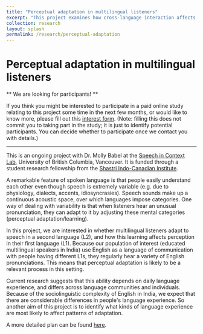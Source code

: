 ```yaml
---
title: "Perceptual adaptation in multilingual listeners"
excerpt: "This project examines how cross-language interaction affects adaptive speech behavior in multilingual listeners, and possible sources of individual differences." 
collection: research
layout: splash
permalink: /research/perceptual-adaptation
---
```

Perceptual adaptation in multilingual listeners
==

\** We are looking for participants! \**

If you think you might be interested to participate in a paid online study relating to this project some time in the next few months, or would like to know more, please fill out this [interest form](https://forms.gle/Li7ob84EJHi1RMzi6). (Note: filling this does not commit you to taking part in the study; it is just to identify potential participants. You can decide whether to participate once we contact you with details.)

---

This is an ongoing project with Dr. Molly Babel at the [Speech in Context Lab](https://speechincontext.arts.ubc.ca/), University of British Columbia, Vancouver. It is funded through a student research fellowship from the [Shastri Indo-Canadian Institute](http://www.shastriinstitute.org/). 

A remarkable feature of spoken language is that people easily understand each other even though speech is extremely variable (e.g. due to physiology, dialects, accents, idiosyncrasies). Speech sounds make up a continuous acoustic space, over which languages impose categories. One way of dealing with variability is that when listeners hear an unusual pronunciation, they can adapt to it by adjusting these mental categories (perceptual adaptation/learning). 

In this project, we are interested in whether multilingual listeners adapt to speech in a second language (L2), and how this learning affects perception in their first language (L1). Because our population of interest (educated multilingual speakers in India) use English as a language of communication with people having different L1s, they regularly hear a variety of English pronunciations. This means that perceptual adaptation is likely to be a relevant process in this setting. 

Current research suggests that this ability depends on daily language experience, and differs across language communities and individuals. Because of the sociolinguistic complexity of English in India, we expect that there are considerable differences in people's language experience. So another aim of this project is to identify what kinds of language experience are most likely to affect patterns of adaptation.


A more detailed plan can be found <a href="/files/srsf_proposal.pdf" target="_blank">here</a>.

